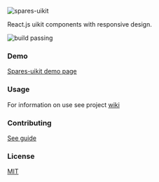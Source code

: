 ![spares-uikit](https://raw.githubusercontent.com/korchemkin/spares-uikit/master/logo/spares-uikit-logo.png) 

React.js uikit components with responsive design.

![build passing](https://img.shields.io/badge/build-passing-brightgreen.svg)

### Demo

[Spares-uikit demo page](https://korchemkin.github.io/spares-uikit/build/)

### Usage

For information on use see project [wiki](https://github.com/korchemkin/spares-uikit/wiki)

### Contributing

[See guide](https://github.com/korchemkin/spares-uikit/blob/master/CONTRIBUTING.md)

### License

[MIT](https://github.com/korchemkin/spares-uikit/wiki/License)
